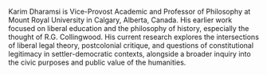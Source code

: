 Karim Dharamsi is Vice-Provost Academic and Professor of Philosophy at Mount Royal University in Calgary, Alberta,
Canada. His earlier work focused on liberal education and the philosophy of history, especially the thought of R.G.
Collingwood. His current research explores the intersections of liberal legal theory, postcolonial critique, and
questions of constitutional legitimacy in settler-democratic contexts, alongside a broader inquiry into the civic
purposes and public value of the humanities.

